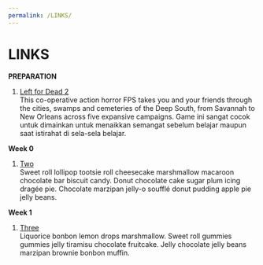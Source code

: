 ```yaml
---
permalink: /LINKS/
---
```


# LINKS

<b>PREPARATION</b><br>

1. [Left for Dead 2](https://store.steampowered.com/app/550/Left_4_Dead_2/)<br>
This co-operative action horror FPS takes you and your friends through the cities, swamps and cemeteries of the Deep South, from Savannah to New Orleans across five expansive campaigns. Game ini sangat cocok untuk dimainkan untuk menaikkan semangat sebelum belajar maupun saat istirahat di sela-sela belajar.

<b>Week 0</b><br>

1. [Two](https://en.wikipedia.org/wiki/2)<br>
Sweet roll lollipop tootsie roll cheesecake marshmallow macaroon chocolate bar biscuit candy.
Donut chocolate cake sugar plum icing dragée pie.
Chocolate marzipan jelly-o soufflé donut pudding apple pie jelly beans.

<b>Week 1</b><br>

1. [Three](https://en.wikipedia.org/wiki/3)<br>
Liquorice bonbon lemon drops marshmallow.
Sweet roll gummies gummies jelly tiramisu chocolate fruitcake.
Jelly chocolate jelly beans marzipan brownie bonbon muffin.
